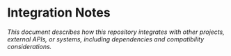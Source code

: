 # Integration Notes

_This document describes how this repository integrates with other projects, external APIs, or systems, including dependencies and compatibility considerations._
